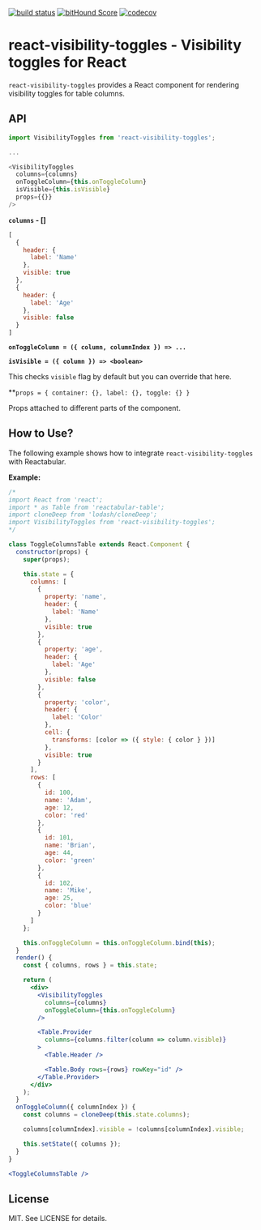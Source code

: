 [![build status](https://secure.travis-ci.org/reactabular/react-visibility-toggles.svg)](http://travis-ci.org/reactabular/react-visibility-toggles) [![bitHound Score](https://www.bithound.io/github/reactabular/react-visibility-toggles/badges/score.svg)](https://www.bithound.io/github/reactabular/react-visibility-toggles) [![codecov](https://codecov.io/gh/reactabular/react-visibility-toggles/branch/master/graph/badge.svg)](https://codecov.io/gh/reactabular/react-visibility-toggles)

# react-visibility-toggles - Visibility toggles for React

`react-visibility-toggles` provides a React component for rendering visibility toggles for table columns.

## API

```javascript
import VisibilityToggles from 'react-visibility-toggles';

...

<VisibilityToggles
  columns={columns}
  onToggleColumn={this.onToggleColumn}
  isVisible={this.isVisible}
  props={{}}
/>
```

**`columns` - [<column>]**

```javascript
[
  {
    header: {
      label: 'Name'
    },
    visible: true
  },
  {
    header: {
      label: 'Age'
    },
    visible: false
  }
]
```

**`onToggleColumn = ({ column, columnIndex }) => ...`**

**`isVisible = ({ column }) => <boolean>`**

This checks `visible` flag by default but you can override that here.

**`props = { container: {}, label: {}, toggle: {} }`

Props attached to different parts of the component.

## How to Use?

The following example shows how to integrate `react-visibility-toggles` with Reactabular.

**Example:**

```jsx
/*
import React from 'react';
import * as Table from 'reactabular-table';
import cloneDeep from 'lodash/cloneDeep';
import VisibilityToggles from 'react-visibility-toggles';
*/

class ToggleColumnsTable extends React.Component {
  constructor(props) {
    super(props);

    this.state = {
      columns: [
        {
          property: 'name',
          header: {
            label: 'Name'
          },
          visible: true
        },
        {
          property: 'age',
          header: {
            label: 'Age'
          },
          visible: false
        },
        {
          property: 'color',
          header: {
            label: 'Color'
          },
          cell: {
            transforms: [color => ({ style: { color } })]
          },
          visible: true
        }
      ],
      rows: [
        {
          id: 100,
          name: 'Adam',
          age: 12,
          color: 'red'
        },
        {
          id: 101,
          name: 'Brian',
          age: 44,
          color: 'green'
        },
        {
          id: 102,
          name: 'Mike',
          age: 25,
          color: 'blue'
        }
      ]
    };

    this.onToggleColumn = this.onToggleColumn.bind(this);
  }
  render() {
    const { columns, rows } = this.state;

    return (
      <div>
        <VisibilityToggles
          columns={columns}
          onToggleColumn={this.onToggleColumn}
        />

        <Table.Provider
          columns={columns.filter(column => column.visible)}
        >
          <Table.Header />

          <Table.Body rows={rows} rowKey="id" />
        </Table.Provider>
      </div>
    );
  }
  onToggleColumn({ columnIndex }) {
    const columns = cloneDeep(this.state.columns);

    columns[columnIndex].visible = !columns[columnIndex].visible;

    this.setState({ columns });
  }
}

<ToggleColumnsTable />
```

## License

MIT. See LICENSE for details.

